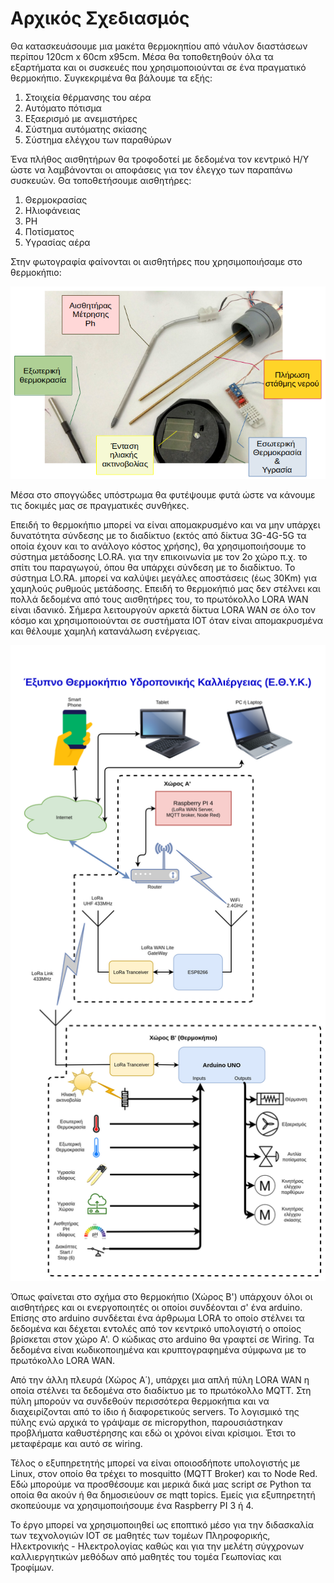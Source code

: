 Αρχικός Σχεδιασμός
==================

Θα κατασκευάσουμε μια μακέτα θερμοκηπίου από νάυλον διαστάσεων περίπου 120cm x 60cm x95cm. Μέσα θα τοποθετηθούν όλα τα εξαρτήματα και οι συσκευές που χρησιμοποιούνται σε ένα πραγματικό θερμοκήπιο. Συγκεκριμένα θα βάλουμε τα εξής:  
1.	Στοιχεία θέρμανσης του αέρα
2.	Αυτόματο πότισμα
3.  Εξαερισμό με ανεμιστήρες
4.  Σύστημα αυτόματης σκίασης
5.  Σύστημα ελέγχου των παραθύρων

Ένα πλήθος αισθητήρων θα τροφοδοτεί με δεδομένα τον κεντρικό Η/Υ ώστε να λαμβάνονται οι αποφάσεις για τον έλεγχο των παραπάνω συσκευών. Θα τοποθετήσουμε αισθητήρες:
1.  Θερμοκρασίας
2.  Ηλιοφάνειας
3.  PH
4.  Ποτίσματος
5.  Υγρασίας αέρα

<p>Στην φωτογραφία φαίνονται οι αισθητήρες που χρησιμοποιήσαμε στο θερμοκήπιο:</p>
<p align="center"><img src="/resources/images/sensors.png" width="700"></p>

Μέσα στο σπογγώδες υπόστρωμα θα φυτέψουμε φυτά ώστε να κάνουμε τις δοκιμές μας σε πραγματικές συνθήκες.

Επειδή το θερμοκήπιο μπορεί να είναι απομακρυσμένο και να μην υπάρχει δυνατότητα σύνδεσης με το διαδίκτυο (εκτός από δίκτυα 3G-4G-5G τα οποία έχουν και το ανάλογο κόστος χρήσης), θα χρησιμοποιήσουμε το σύστημα μετάδοσης LO.RA. για την επικοινωνία με τον 2ο χώρο π.χ. το σπίτι του παραγωγού, όπου θα υπάρχει σύνδεση με το διαδίκτυο. Το σύστημα LO.RA. μπορεί να καλύψει μεγάλες αποστάσεις (έως 30Km) για χαμηλούς ρυθμούς μετάδοσης. Επειδή το θερμοκήπιό μας δεν στέλνει και πολλά δεδομένα από τους αισθητήρες του, το πρωτόκολλο LORA WAN είναι ιδανικό. Σήμερα λειτουργούν αρκετά δίκτυα LORA WAN σε όλο τον κόσμο και χρησιμοποιούνται σε συστήματα IOT όταν είναι απομακρυσμένα και θέλουμε χαμηλή κατανάλωση ενέργειας.  

<p align = "center">
<img src="/resources/images/BlockDiagram_1.png" width="700">
</p>

Όπως φαίνεται στο σχήμα στο θερμοκήπιο (Χώρος Β') υπάρχουν όλοι οι αισθητήρες και οι ενεργοποιητές οι οποίοι συνδέονται σ' ένα arduino. Επίσης στο arduino συνδέεται ένα άρθρωμα LORA το οποίο στέλνει τα δεδομένα και δέχεται εντολές από τον κεντρικό υπολογιστή ο οποίος βρίσκεται στον χώρο Α'. Ο κώδικας στο arduino θα γραφτεί σε Wiring. Τα δεδομένα είναι κωδικοποιημένα και κρυπτογραφημένα σύμφωνα με το πρωτόκολλο LORA WAN. 

Από την άλλη πλευρά (Χώρος Α΄), υπάρχει μια απλή πύλη LORA WAN η οποία στέλνει τα δεδομένα στο διαδίκτυο με το πρωτόκολλο MQTT. Στη πύλη μπορούν να συνδεθούν περισσότερα θερμοκήπια και να διαχειρίζονται από το ίδιο ή διαφορετικούς servers. Το λογισμικό της πύλης ενώ αρχικά το γράψαμε σε micropython, παρουσιάστηκαν προβλήματα καθυστέρησης και εδώ οι χρόνοι είναι κρίσιμοι. Έτσι το μεταφέραμε και αυτό σε wiring. 

Τέλος ο εξυπηρετητής μπορεί να είναι οποιοσδήποτε υπολογιστής με Linux, στον οποίο θα τρέχει το mosquitto (MQTT Broker) και το Node Red. Εδώ μπορούμε να προσθέσουμε και μερικά δικά μας script σε Python τα οποία θα ακούν ή θα δημοσιεύουν σε mqtt topics. Εμείς για εξυπηρετητή σκοπεύουμε να χρησιμοποιήσουμε ένα Raspberry PI 3 ή 4.

Το έργο μπορεί να χρησιμοποιηθεί ως εποπτικό μέσο για την διδασκαλία των τεχνολογιών IOT σε μαθητές των τομέων Πληροφορικής, Ηλεκτρονικής - Ηλεκτρολογίας καθώς και για την μελέτη σύγχρονων καλλιεργητικών μεθόδων από μαθητές του τομέα Γεωπονίας και Τροφίμων.
